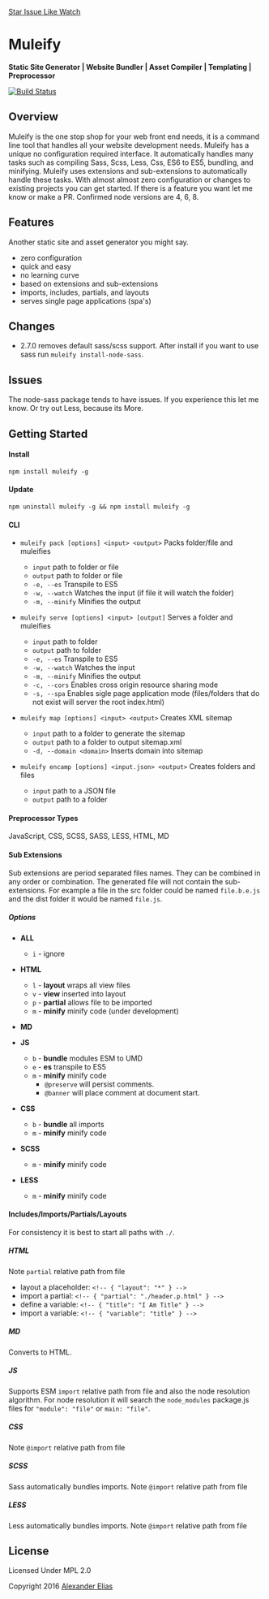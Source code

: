 [Star Issue Like Watch](https://github.com/AlexanderElias/muleify)

# Muleify
**Static Site Generator | Website Bundler | Asset Compiler | Templating | Preprocessor**

[![Build Status](https://travis-ci.org/AlexanderElias/muleify.svg?branch=master)](https://travis-ci.org/AlexanderElias/muleify)

## Overview
Muleify is the one stop shop for your web front end needs, it is a command line tool that handles all your website development needs. Muleify has a unique no configuration required interface. It automatically handles many tasks such as compiling Sass, Scss, Less, Css, ES6 to ES5, bundling, and minifying. Muleify uses extensions and sub-extensions to automatically handle these tasks. With almost almost zero configuration or changes to existing projects you can get started. If there is a feature you want let me know or make a PR. Confirmed node versions are 4, 6, 8.

## Features
Another static site and asset generator you might say.
- zero configuration
- quick and easy
- no learning curve
- based on extensions and sub-extensions
- imports, includes, partials, and layouts
- serves single page applications (spa's)

## Changes
- 2.7.0 removes default sass/scss support. After install if you want to use sass run `muleify install-node-sass`.

## Issues
The node-sass package tends to have issues. If you experience this let me know. Or try out Less, because its More.

## Getting Started ##

#### Install ####
`npm install muleify -g`


#### Update ####
`npm uninstall muleify -g && npm install muleify -g`



#### CLI ####
- `muleify pack [options] <input> <output>` Packs folder/file and muleifies
	- `input` path to folder or file
	- `output` path to folder or file
	- `-e, --es` Transpile to ES5
	- `-w, --watch` Watches the input (if file it will watch the folder)
	- `-m, --minify` Minifies the output

- `muleify serve [options] <input> [output]` Serves a folder and muleifies
	- `input` path to folder
	- `output` path to folder
	- `-e, --es` Transpile to ES5
	- `-w, --watch` Watches the input
	- `-m, --minify` Minifies the output
	- `-c, --cors` Enables cross origin resource sharing mode
	- `-s, --spa` Enables sigle page application mode (files/folders that do not exist will server the root index.html)

- `muleify map [options] <input> <output>` Creates XML sitemap
	- `input` path to a folder to generate the sitemap
	- `output` path to a folder to output sitemap.xml
	- `-d, --domain <domain>` Inserts domain into sitemap

- `muleify encamp [options] <input.json> <output>` Creates folders and files
	- `input` path to a JSON file
	- `output` path to a folder


#### Preprocessor Types ####
JavaScript, CSS, SCSS, SASS, LESS, HTML, MD

#### Sub Extensions ####
Sub extensions are period separated files names. They can be combined in any order or combination. The generated file will not contain the sub-extensions. For example a file in the src folder could be named `file.b.e.js` and the dist folder it would be named `file.js`.

##### Options #####
- **ALL**
	- `i` - ignore

- **HTML**
	- `l` - **layout** wraps all view files
	- `v` - **view** inserted into layout
	- `p` - **partial** allows file to be imported
	- `m` - **minify** minify code (under development)

- **MD**

- **JS**
	- `b` - **bundle** modules ESM to UMD
	- `e` - **es** transpile to ES5
	- `m` - **minify** minify code
		- `@preserve` will persist comments.
		- `@banner` will place comment at document start.

- **CSS**
	- `b` - **bundle** all imports
	- `m` - **minify** minify code

- **SCSS**
	- `m` - **minify** minify code

- **LESS**
	- `m` - **minify** minify code


#### Includes/Imports/Partials/Layouts ####
For consistency it is best to start all paths with `./`.

##### HTML #####
Note `partial` relative path from file

- layout a placeholder: `<!-- { "layout": "*" } -->`
- import a partial: `<!-- { "partial": "./header.p.html" } -->`
- define a variable: `<!-- { "title": "I Am Title" } -->`
- import a variable: `<!-- { "variable": "title" } -->`

##### MD #####
Converts to HTML.

##### JS #####
Supports ESM `import` relative path from file and also the node resolution algorithm. For node resolution it will search the `node_modules` package.js files for `"module": "file"` or `main: "file"`.

##### CSS #####
Note `@import` relative path from file

##### SCSS #####
Sass automatically bundles imports.
Note `@import` relative path from file

##### LESS #####
Less automatically bundles imports.
Note `@import` relative path from file


## License ##
Licensed Under MPL 2.0

Copyright 2016 [Alexander Elias](https://github.com/AlexanderElias/)
